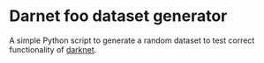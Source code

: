 # Darnet foo dataset generator
A simple Python script to generate a random dataset to test correct functionality of [darknet](https://github.com/AlexeyAB/darknet "Yolo v4, v3 and v2 for Windows and Linux").
